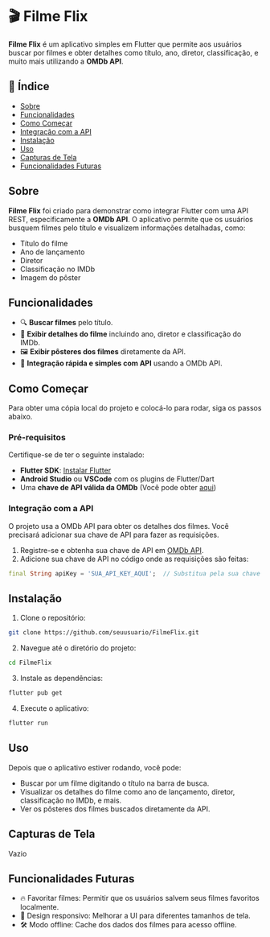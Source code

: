 # 🎬 Filme Flix

**Filme Flix** é um aplicativo simples em Flutter que permite aos usuários buscar por filmes e obter detalhes como título, ano, diretor, classificação, e muito mais utilizando a **OMDb API**.

## 📖 Índice

- [Sobre](#sobre)
- [Funcionalidades](#funcionalidades)
- [Como Começar](#como-começar)
- [Integração com a API](#integração-com-a-api)
- [Instalação](#instalação)
- [Uso](#uso)
- [Capturas de Tela](#capturas-de-tela)
- [Funcionalidades Futuras](#funcionalidades-futuras)

## Sobre

**Filme Flix** foi criado para demonstrar como integrar Flutter com uma API REST, especificamente a **OMDb API**. O aplicativo permite que os usuários busquem filmes pelo título e visualizem informações detalhadas, como:

- Título do filme
- Ano de lançamento
- Diretor
- Classificação no IMDb
- Imagem do pôster

## Funcionalidades

- 🔍 **Buscar filmes** pelo título.
- 🎥 **Exibir detalhes do filme** incluindo ano, diretor e classificação do IMDb.
- 🖼️ **Exibir pôsteres dos filmes** diretamente da API.
- 🚀 **Integração rápida e simples com API** usando a OMDb API.

## Como Começar

Para obter uma cópia local do projeto e colocá-lo para rodar, siga os passos abaixo.

### Pré-requisitos

Certifique-se de ter o seguinte instalado:

- **Flutter SDK**: [Instalar Flutter](https://flutter.dev/docs/get-started/install)
- **Android Studio** ou **VSCode** com os plugins de Flutter/Dart
- Uma **chave de API válida da OMDb** (Você pode obter [aqui](http://www.omdbapi.com/apikey.aspx))

### Integração com a API

O projeto usa a OMDb API para obter os detalhes dos filmes. Você precisará adicionar sua chave de API para fazer as requisições.

1. Registre-se e obtenha sua chave de API em [OMDb API](http://www.omdbapi.com/apikey.aspx).
2. Adicione sua chave de API no código onde as requisições são feitas:

```dart
final String apiKey = 'SUA_API_KEY_AQUI';  // Substitua pela sua chave de API
```

## Instalação

1. Clone o repositório:

```bash
git clone https://github.com/seuusuario/FilmeFlix.git
```

2. Navegue até o diretório do projeto:

```bash
cd FilmeFlix
```

3. Instale as dependências:

```bash
flutter pub get
```

4. Execute o aplicativo:

```bash
flutter run
```

## Uso

Depois que o aplicativo estiver rodando, você pode:
- Buscar por um filme digitando o título na barra de busca.
- Visualizar os detalhes do filme como ano de lançamento, diretor, classificação no IMDb, e mais.
- Ver os pôsteres dos filmes buscados diretamente da API.

## Capturas de Tela

Vazio

## Funcionalidades Futuras

- 🔥 Favoritar filmes: Permitir que os usuários salvem seus filmes favoritos localmente.
- 📱 Design responsivo: Melhorar a UI para diferentes tamanhos de tela.
- 🛠️ Modo offline: Cache dos dados dos filmes para acesso offline.
